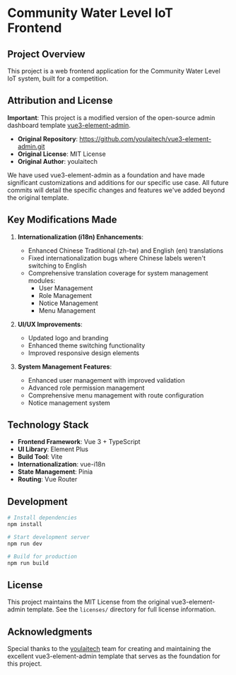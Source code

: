 # Community Water Level IoT Frontend

## Project Overview

This project is a web frontend application for the Community Water Level IoT system, built for a competition.

## Attribution and License

**Important**: This project is a modified version of the open-source admin dashboard template [vue3-element-admin](https://github.com/youlaitech/vue3-element-admin).

- **Original Repository**: <https://github.com/youlaitech/vue3-element-admin.git>
- **Original License**: MIT License
- **Original Author**: youlaitech

We have used vue3-element-admin as a foundation and have made significant customizations and additions for our specific use case. All future commits will detail the specific changes and features we've added beyond the original template.

## Key Modifications Made

1. **Internationalization (i18n) Enhancements**:
   - Enhanced Chinese Traditional (zh-tw) and English (en) translations
   - Fixed internationalization bugs where Chinese labels weren't switching to English
   - Comprehensive translation coverage for system management modules:
     - User Management
     - Role Management
     - Notice Management
     - Menu Management

2. **UI/UX Improvements**:
   - Updated logo and branding
   - Enhanced theme switching functionality
   - Improved responsive design elements

3. **System Management Features**:
   - Enhanced user management with improved validation
   - Advanced role permission management
   - Comprehensive menu management with route configuration
   - Notice management system

## Technology Stack

- **Frontend Framework**: Vue 3 + TypeScript
- **UI Library**: Element Plus
- **Build Tool**: Vite
- **Internationalization**: vue-i18n
- **State Management**: Pinia
- **Routing**: Vue Router

## Development

```bash
# Install dependencies
npm install

# Start development server
npm run dev

# Build for production
npm run build
```

## License

This project maintains the MIT License from the original vue3-element-admin template. See the `licenses/` directory for full license information.

## Acknowledgments

Special thanks to the [youlaitech](https://github.com/youlaitech) team for creating and maintaining the excellent vue3-element-admin template that serves as the foundation for this project.
